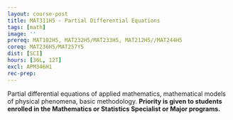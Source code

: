 ```yaml
---
layout: course-post
title: MAT311H5 - Partial Differential Equations
tags: [math]
image: ''
prereq: MAT102H5, MAT232H5/MAT233H5, MAT212H5//MAT244H5
coreq: MAT236H5/MAT257Y5
dist: [SCI]
hours: [36L, 12T]
excl: APM346H1
rec-prep: 
---
```


Partial differential equations of applied mathematics, mathematical models of physical phenomena, basic methodology. **Priority is given to students enrolled in the Mathematics or Statistics Specialist or Major programs.**
